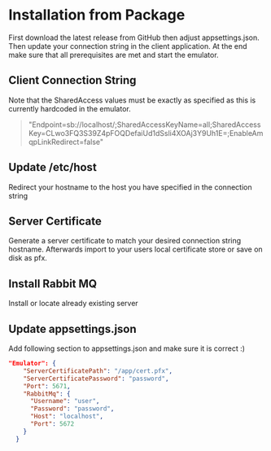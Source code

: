 # Installation from Package

First download the latest release from GitHub then adjust appsettings.json. Then update your connection string in the client application. At the end make sure that all prerequisites are met and start the emulator.

## Client Connection String

Note that the SharedAccess values must be exactly as specified as this is currently hardcoded in the emulator.

> "Endpoint=sb://localhost/;SharedAccessKeyName=all;SharedAccessKey=CLwo3FQ3S39Z4pFOQDefaiUd1dSsli4XOAj3Y9Uh1E=;EnableAmqpLinkRedirect=false"

## Update /etc/host
Redirect your hostname to the host you have specified in the connection string

## Server Certificate
Generate a server certificate to match your desired connection string hostname. Afterwards import to your users local certificate store or save on disk as pfx.

## Install Rabbit MQ
Install or locate already existing server

## Update appsettings.json

Add following section to appsettings.json and make sure it is correct :)

```json
"Emulator": {
    "ServerCertificatePath": "/app/cert.pfx",
    "ServerCertificatePassword": "password",
    "Port": 5671,
    "RabbitMq": {
      "Username": "user",
      "Password": "password",
      "Host": "localhost",
      "Port": 5672
    }
  }
```

